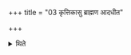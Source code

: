 +++
title = "03 कृत्तिकासु ब्राह्मण आदधीत"

+++

<details><summary>थिते</summary>

3. A Brāhmaṇa (performer) should establish (fires) under Kr̥ttikā (constellation ); he becomes the chief (among his relatives) and possessor of Brahman-splendor.
</details>
